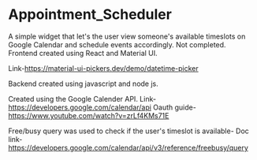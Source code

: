 # Appointment_Scheduler
A simple widget that let's the user view someone's available timeslots on Google Calendar and schedule events accordingly. Not completed. Frontend created using React and Material UI.

Link-https://material-ui-pickers.dev/demo/datetime-picker

Backend created using javascript and node js.

Created using the Google Calender API. Link- https://developers.google.com/calendar/api
Oauth guide-https://www.youtube.com/watch?v=zrLf4KMs71E

Free/busy query was used to check if the user's timeslot is available- Doc link- https://developers.google.com/calendar/api/v3/reference/freebusy/query
